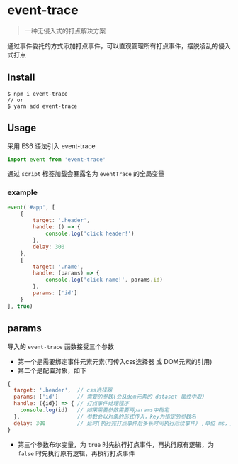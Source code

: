 # event-trace

> 一种无侵入式的打点解决方案

通过事件委托的方式添加打点事件，可以直观管理所有打点事件，摆脱凌乱的侵入式打点

## Install

```shell
$ npm i event-trace
// or
$ yarn add event-trace
```

## Usage

采用 ES6 语法引入 event-trace

```js
import event from 'event-trace'
```

通过 `script` 标签加载会暴露名为 `eventTrace` 的全局变量

### example

```js
event('#app', [
    {
        target: '.header',
        handle: () => {
            console.log('click header!')
        },
        delay: 300
    },
    {
        target: '.name',
        handle: (params) => {
            console.log('click name!', params.id)
        },
        params: ['id']
    }
], true)
```

## params

导入的 `event-trace` 函数接受三个参数

* 第一个是需要绑定事件元素元素(可传入css选择器 或 DOM元素的引用)
* 第二个是配置对象，如下

```js
{
  target: '.header',  // css选择器
  params: ['id']      // 需要的参数(会从dom元素的 dataset 属性中取)
  handle: ({id}) => { // 打点事件处理程序
    console.log(id)   // 如果需要参数需要再params中指定
  },                  // 参数会以对象的形式传入，key为指定的参数名
  delay: 300          // 延时(执行完打点事件后多长时间执行后续事件) ,单位 ms，只在第三个参数为 true 时有效
}
```

* 第三个参数布尔变量，为 `true` 时先执行打点事件，再执行原有逻辑，为 `false` 时先执行原有逻辑，再执行打点事件